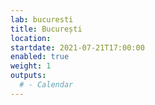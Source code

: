 ```yaml
---
lab: bucuresti
title: București
location: 
startdate: 2021-07-21T17:00:00
enabled: true
weight: 1
outputs:
  # - Calendar
---
```

